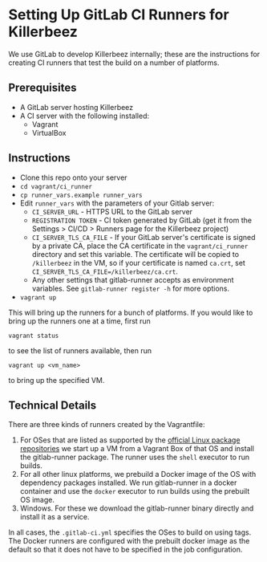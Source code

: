# Setting Up GitLab CI Runners for Killerbeez

We use GitLab to develop Killerbeez internally; these are the instructions for
creating CI runners that test the build on a number of platforms.

## Prerequisites

* A GitLab server hosting Killerbeez
* A CI server with the following installed:
    * Vagrant
    * VirtualBox

## Instructions

* Clone this repo onto your server
* `cd vagrant/ci_runner`
* `cp runner_vars.example runner_vars`
* Edit `runner_vars` with the parameters of your Gitlab server:
    * `CI_SERVER_URL` - HTTPS URL to the GitLab server
    * `REGISTRATION TOKEN` - CI token generated by GitLab (get it from the
      Settings > CI/CD > Runners page for the Killerbeez project)
    * `CI_SERVER_TLS_CA_FILE` - If your GitLab server's certificate is signed
      by a private CA, place the CA certificate in the `vagrant/ci_runner`
      directory and set this variable. The certificate will be copied to
      `/killerbeez` in the VM, so if your certificate is named
      `ca.crt`, set `CI_SERVER_TLS_CA_FILE=/killerbeez/ca.crt`.
    * Any other settings that gitlab-runner accepts as environment variables.
      See `gitlab-runner register -h` for more options.
* `vagrant up`

This will bring up the runners for a bunch of platforms. If you would like to
bring up the runners one at a time, first run
```
vagrant status
```
to see the list of runners available, then run
```
vagrant up <vm_name>
```
to bring up the specified VM.

## Technical Details

There are three kinds of runners created by the Vagrantfile:

1. For OSes that are listed as supported by the [official Linux package
   repositories](https://docs.gitlab.com/runner/install/linux-repository.html)
   we start up a VM from a Vagrant Box of that OS and install the gitlab-runner
   package. The runner uses the `shell` executor to run builds.
2. For all other linux platforms, we prebuild a Docker image of the OS with
   dependency packages installed. We run gitlab-runner in a docker container
   and use the `docker` executor to run builds using the prebuilt OS image.
3. Windows. For these we download the gitlab-runner binary directly and install
   it as a service.

In all cases, the `.gitlab-ci.yml` specifies the OSes to build on using tags.
The Docker runners are configured with the prebuilt docker image as the default
so that it does not have to be specified in the job configuration.
